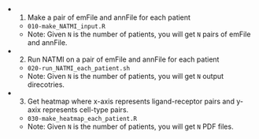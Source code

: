 
- 1. Make a pair of emFile and annFile for each patient
  - `010-make_NATMI_input.R`
  - Note: Given `N` is the number of patients, you will get `N` pairs of emFile and annFile.
- 2. Run NATMI on a pair of emFile and annFile for each patient
  - `020-run_NATMI_each_patient.sh`
  - Note: Given `N` is the number of patients, you will get `N` output direcotries.
- 3. Get heatmap where x-axis represents ligand-receptor pairs and y-axix represents cell-type pairs.
  - `030-make_heatmap_each_patient.R`
  - Note: Given `N` is the number of patients, you will get `N` PDF files.

